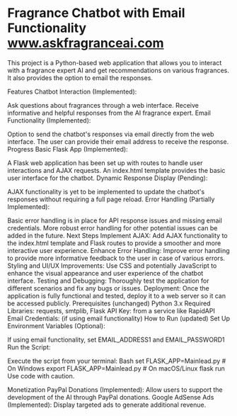 # Fragrance Chatbot with Email Functionality www.askfragranceai.com

This project is a Python-based web application that allows you to interact with a fragrance expert AI and get recommendations on various fragrances. It also provides the option to email the responses.

Features
Chatbot Interaction (Implemented):

Ask questions about fragrances through a web interface.
Receive informative and helpful responses from the AI fragrance expert.
Email Functionality (Implemented):

Option to send the chatbot's responses via email directly from the web interface.
The user can provide their email address to receive the response.
Progress
Basic Flask App (Implemented):

A Flask web application has been set up with routes to handle user interactions and AJAX requests.
An index.html template provides the basic user interface for the chatbot.
Dynamic Response Display (Pending):

AJAX functionality is yet to be implemented to update the chatbot's responses without requiring a full page reload.
Error Handling (Partially Implemented):

Basic error handling is in place for API response issues and missing email credentials.
More robust error handling for other potential issues can be added in the future.
Next Steps
Implement AJAX: Add AJAX functionality to the index.html template and Flask routes to provide a smoother and more interactive user experience.
Enhance Error Handling: Improve error handling to provide more informative feedback to the user in case of various errors.
Styling and UI/UX Improvements: Use CSS and potentially JavaScript to enhance the visual appearance and user experience of the chatbot interface.
Testing and Debugging: Thoroughly test the application for different scenarios and fix any bugs or issues.
Deployment: Once the application is fully functional and tested, deploy it to a web server so it can be accessed publicly.
Prerequisites (unchanged)
Python 3.x
Required Libraries: requests, smtplib, Flask
API Key: from a service like RapidAPI
Email Credentials: (if using email functionality)
How to Run (updated)
Set Up Environment Variables (Optional):

If using email functionality, set EMAIL_ADDRESS1 and EMAIL_PASSWORD1
Run the Script:

Execute the script from your terminal:
Bash
set FLASK_APP=Mainlead.py  # On Windows
export FLASK_APP=Mainlead.py  # On macOS/Linux
flask run
Use code with caution.


Monetization
PayPal Donations (Implemented): Allow users to support the development of the AI through PayPal donations.
Google AdSense Ads (Implemented): Display targeted ads to generate additional revenue.



